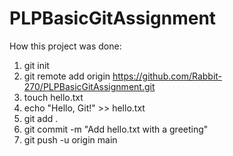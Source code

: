 # PLPBasicGitAssignment
How this project was done:
1. git init
2. git remote add origin https://github.com/Rabbit-270/PLPBasicGitAssignment.git
3. touch hello.txt
4. echo "Hello, Git!" >> hello.txt
5. git add .
6. git commit -m "Add hello.txt with a greeting"
7. git push -u origin main
